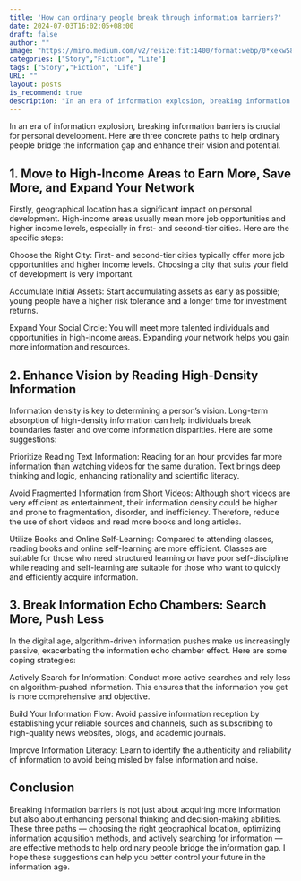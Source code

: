 ```yaml
---
title: 'How can ordinary people break through information barriers?'
date: 2024-07-03T16:02:05+08:00
draft: false
author: ""
image: "https://miro.medium.com/v2/resize:fit:1400/format:webp/0*xekwS8XV1oUz4559"
categories: ["Story","Fiction", "Life"]
tags: ["Story","Fiction", "Life"]
URL: ""
layout: posts
is_recommend: true
description: "In an era of information explosion, breaking information barriers is crucial for personal development...."
---
```


In an era of information explosion, breaking information barriers is crucial for personal development. Here are three concrete paths to help ordinary people bridge the information gap and enhance their vision and potential.

## 1. Move to High-Income Areas to Earn More, Save More, and Expand Your Network

Firstly, geographical location has a significant impact on personal development. High-income areas usually mean more job opportunities and higher income levels, especially in first- and second-tier cities. Here are the specific steps:

Choose the Right City: First- and second-tier cities typically offer more job opportunities and higher income levels. Choosing a city that suits your field of development is very important.

Accumulate Initial Assets: Start accumulating assets as early as possible; young people have a higher risk tolerance and a longer time for investment returns.

Expand Your Social Circle: You will meet more talented individuals and opportunities in high-income areas. Expanding your network helps you gain more information and resources.

## 2. Enhance Vision by Reading High-Density Information

Information density is key to determining a person’s vision. Long-term absorption of high-density information can help individuals break boundaries faster and overcome information disparities. Here are some suggestions:

Prioritize Reading Text Information: Reading for an hour provides far more information than watching videos for the same duration. Text brings deep thinking and logic, enhancing rationality and scientific literacy.

Avoid Fragmented Information from Short Videos: Although short videos are very efficient as entertainment, their information density could be higher and prone to fragmentation, disorder, and inefficiency. Therefore, reduce the use of short videos and read more books and long articles.

Utilize Books and Online Self-Learning: Compared to attending classes, reading books and online self-learning are more efficient. Classes are suitable for those who need structured learning or have poor self-discipline while reading and self-learning are suitable for those who want to quickly and efficiently acquire information.

## 3. Break Information Echo Chambers: Search More, Push Less

In the digital age, algorithm-driven information pushes make us increasingly passive, exacerbating the information echo chamber effect. Here are some coping strategies:

Actively Search for Information: Conduct more active searches and rely less on algorithm-pushed information. This ensures that the information you get is more comprehensive and objective.

Build Your Information Flow: Avoid passive information reception by establishing your reliable sources and channels, such as subscribing to high-quality news websites, blogs, and academic journals.

Improve Information Literacy: Learn to identify the authenticity and reliability of information to avoid being misled by false information and noise.

## Conclusion

Breaking information barriers is not just about acquiring more information but also about enhancing personal thinking and decision-making abilities. These three paths — choosing the right geographical location, optimizing information acquisition methods, and actively searching for information — are effective methods to help ordinary people bridge the information gap. I hope these suggestions can help you better control your future in the information age.
